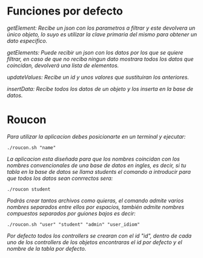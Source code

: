 # Funciones por defecto

_getElement: Recibe un json con los parametros a filtrar y este devolvera un único objeto, lo suyo es utilizar la clave primaria del mismo para obtener un dato especifico._

_getElements: Puede recibir un json con los datos por los que se quiere filtrar, en caso de que no reciba ningun dato mostrara todos los datos que coincidan, devolverá una lista de elementos._

_updateValues: Recibe un id y unos valores que sustituiran los anteriores._

_insertData: Recibe todos los datos de un objeto y los inserta en la base de datos._

# Roucon

_Para utilizar la aplicacion debes posicionarte en un terminal y ejecutar:_

```
./roucon.sh "name"
```

_La aplicacion esta diseñada para que los nombres coincidan con los nombres convencionales de una base de datos en ingles, es decir, si tu tabla en la base de datos se llama students el comando a introducir para que todos los datos sean conrrectos sera:_

```
./roucon student
```

_Podrás crear tantos archivos como quieras, el comando admite varios nombres separados entre ellos por espacios, también admite nombres compuestos separados por guiones bajos es decir:_

```
./roucon.sh "user" "student" "admin" "user_idiom"
```

_Por defecto todos los controllers se crearan con el id "id", dentro de cada uno de los controllers de los objetos encontraras el id por defecto y el nombre de la tabla por defecto._
